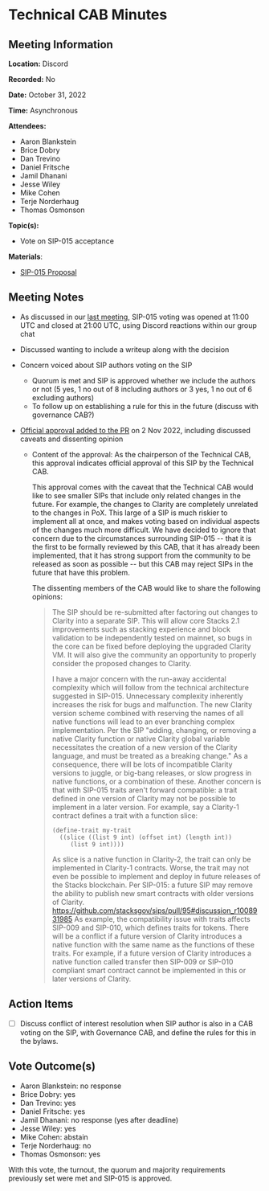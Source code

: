 # Technical CAB Minutes

## Meeting Information

**Location:** Discord

**Recorded:** No

**Date:** October 31, 2022

**Time:** Asynchronous

**Attendees:**

- Aaron Blankstein
- Brice Dobry
- Dan Trevino
- Daniel Fritsche
- Jamil Dhanani
- Jesse Wiley
- Mike Cohen
- Terje Norderhaug
- Thomas Osmonson

**Topic(s):**

- Vote on SIP-015 acceptance

**Materials**:

- [SIP-015 Proposal](https://github.com/stacksgov/sips/blob/feat/sip-015/sips/sip-015/sip-015-network-upgrade.md)

## Meeting Notes

- As discussed in our [last meeting](2022-10-27.md), SIP-015 voting was opened
  at 11:00 UTC and closed at 21:00 UTC, using Discord reactions within our group
  chat
- Discussed wanting to include a writeup along with the decision
- Concern voiced about SIP authors voting on the SIP
  - Quorum is met and SIP is approved whether we include the authors or not (5
    yes, 1 no out of 8 including authors or 3 yes, 1 no out of 6 excluding
    authors)
  - To follow up on establishing a rule for this in the future (discuss with
    governance CAB?)
- [Official approval added to the PR](https://github.com/stacksgov/sips/pull/95#pullrequestreview-1165435756)
  on 2 Nov 2022, including discussed caveats and dissenting opinion

  - Content of the approval: As the chairperson of the Technical CAB, this
    approval indicates official approval of this SIP by the Technical CAB.

    This approval comes with the caveat that the Technical CAB would like to see
    smaller SIPs that include only related changes in the future. For example,
    the changes to Clarity are completely unrelated to the changes in PoX. This
    large of a SIP is much riskier to implement all at once, and makes voting
    based on individual aspects of the changes much more difficult. We have
    decided to ignore that concern due to the circumstances surrounding SIP-015
    -- that it is the first to be formally reviewed by this CAB, that it has
    already been implemented, that it has strong support from the community to
    be released as soon as possible -- but this CAB may reject SIPs in the
    future that have this problem.

    The dissenting members of the CAB would like to share the following
    opinions:

    > The SIP should be re-submitted after factoring out changes to Clarity into
    > a separate SIP. This will allow core Stacks 2.1 improvements such as
    > stacking experience and block validation to be independently tested on
    > mainnet, so bugs in the core can be fixed before deploying the upgraded
    > Clarity VM. It will also give the community an opportunity to properly
    > consider the proposed changes to Clarity.
    >
    > I have a major concern with the run-away accidental complexity which will
    > follow from the technical architecture suggested in SIP-015. Unnecessary
    > complexity inherently increases the risk for bugs and malfunction. The new
    > Clarity version scheme combined with reserving the names of all native
    > functions will lead to an ever branching complex implementation. Per the
    > SIP "adding, changing, or removing a native Clarity function or native
    > Clarity global variable necessitates the creation of a new version of the
    > Clarity language, and must be treated as a breaking change." As a
    > consequence, there will be lots of incompatible Clarity versions to
    > juggle, or big-bang releases, or slow progress in native functions, or a
    > combination of these. Another concern is that with SIP-015 traits aren't
    > forward compatible: a trait defined in one version of Clarity may not be
    > possible to implement in a later version. For example, say a Clarity-1
    > contract defines a trait with a function slice:
    >
    > ```
    > (define-trait my-trait
    >   ((slice ((list 9 int) (offset int) (length int))
    >      (list 9 int))))
    > ```
    >
    > As slice is a native function in Clarity-2, the trait can only be
    > implemented in Clarity-1 contracts. Worse, the trait may not even be
    > possible to implement and deploy in future releases of the Stacks
    > blockchain. Per SIP-015: a future SIP may remove the ability to publish
    > new smart contracts with older versions of Clarity.
    > https://github.com/stacksgov/sips/pull/95#discussion_r1008931985 As
    > example, the compatibility issue with traits affects SIP-009 and SIP-010,
    > which defines traits for tokens. There will be a conflict if a future
    > version of Clarity introduces a native function with the same name as the
    > functions of these traits. For example, if a future version of Clarity
    > introduces a native function called transfer then SIP-009 or SIP-010
    > compliant smart contract cannot be implemented in this or later versions
    > of Clarity.

## Action Items

- [ ] Discuss conflict of interest resolution when SIP author is also in a CAB
      voting on the SIP, with Governance CAB, and define the rules for this in
      the bylaws.

## Vote Outcome(s)

- Aaron Blankstein: no response
- Brice Dobry: yes
- Dan Trevino: yes
- Daniel Fritsche: yes
- Jamil Dhanani: no response (yes after deadline)
- Jesse Wiley: yes
- Mike Cohen: abstain
- Terje Norderhaug: no
- Thomas Osmonson: yes

With this vote, the turnout, the quorum and majority requirements previously set
were met and SIP-015 is approved.
